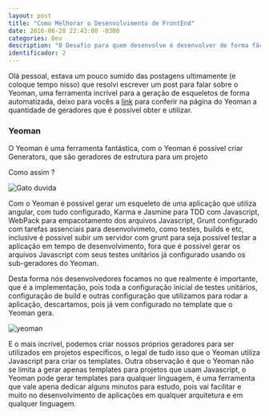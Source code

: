```yaml
---
layout: post
title: "Como Melhorar o Desenvolvimento de FrontEnd"
date: 2016-06-28 22:43:00 -0300
categories: Dev
description: "O Desafio para quem desenvolve é desenvolver de forma fácil e divertida"
identificador: 2
---
```


Olá pessoal, estava um pouco sumido das postagens ultimamente (e coloque tempo nisso) que resolvi escrever um post para falar sobre o Yeoman, uma ferramenta incrível para a geração de esqueletos de forma automatizada, deixo para vocês a [link](http://yeoman.io) para conferir na página do Yeoman a quantidade de geradores que é possível obter e utilizar.

### Yeoman

O Yeoman é uma ferramenta fantástica, com o Yeoman é possível criar Generators, que são geradores de estrutura para um projeto

Como assim ?

![Gato duvida](https://alcoolgel.files.wordpress.com/2010/06/duvidas.jpg)

Com o Yeoman é possivel gerar um esqueleto de uma aplicação que utiliza angular, com tudo configurado, Karma e Jasmine para TDD com Javascript, WebPack para empacotamento dos arquivos Javascript, Grunt configurado com tarefas assenciais para desenvolvimeto, como testes, builds e etc, inclusive é possivel subir um servidor com grunt para seja possível testar a aplicação em tempo de desenvolvimento, fora que é possivel gerar os arquivos Javascript com seus testes unitários já configurado usando os sub-geradores do Yeoman.

Desta forma nós desenvolvedores focamos no que realmente é importante, que é a implementação, pois toda a configuração inicial de testes unitários, configuração de build e outras configuração que utilizamos para rodar a aplicação, descartamos, pois já vem configurado no template que o Yeoman gera.

![yeoman](http://yeoman.io/static/illustration-home-inverted.91b07808be.png)

E o mais incrível, podemos criar nossos próprios geradores para ser utilizados em projetos específicos, o legal de tudo isso que o Yeoman utiliza Javascript para criar os templates. Outra observação é que o Yeoman não se limita a gerar apenas templates para projetos que usam Javascript, o Yeoman pode gerar templates para qualquer linguagem, é uma ferramenta que vale apena dedicar alguns minutos para estudo, pois vai facilitar e muito no desenvolvimento de aplicações em qualquer arquitetura e em qualquer linguagem.

 


